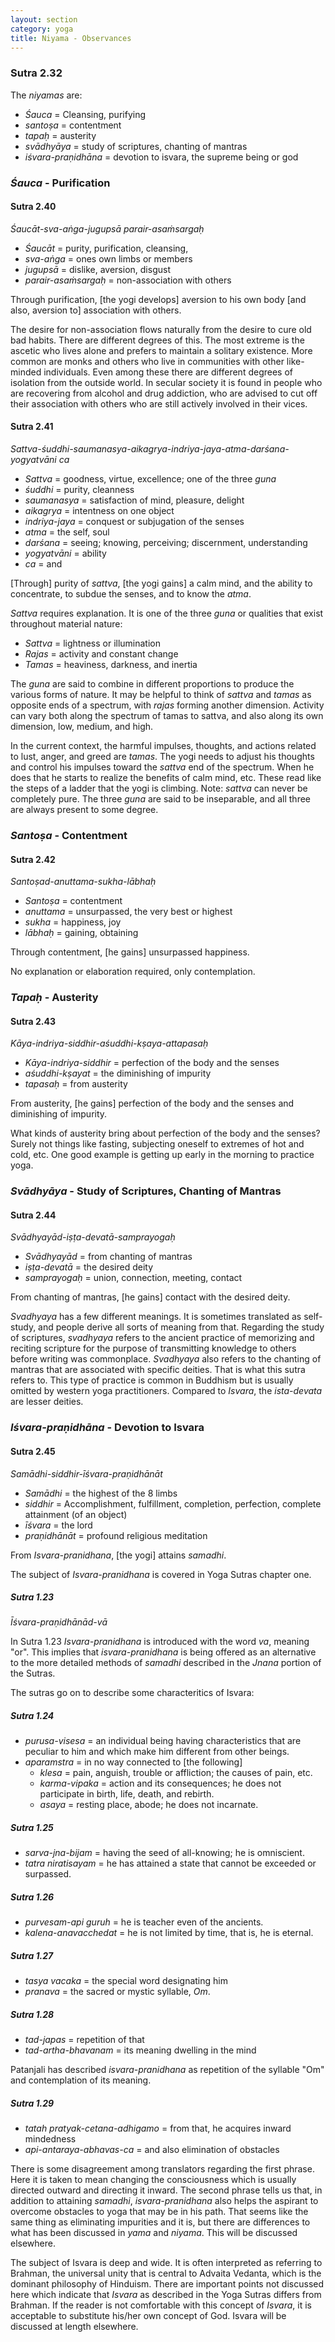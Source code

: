 ```yaml
---
layout: section
category: yoga
title: Niyama - Observances
---
```

### Sutra 2.32 
The *niyamas* are:
- *Śauca* = Cleansing, purifying
- *santoṣa* = contentment
- *tapaḥ* = austerity
- *svādhyāya* = study of scriptures, chanting of mantras
- *iśvara-praṇidhāna* = devotion to isvara, the supreme being or god

### *Śauca* - Purification

#### Sutra 2.40
*Śaucāt-sva-aṅga-jugupsā parair-asaṁsargaḥ*
- *Śaucāt* = purity, purification, cleansing,
- *sva-aṅga* = ones own limbs or members
- *jugupsā* = dislike, aversion, disgust
- *parair-asaṁsargaḥ* = non-association with others 

Through purification, [the yogi develops] aversion to his own body [and also, aversion to] association with others. 

The desire for non-association flows naturally from the desire to cure old bad habits. There are different degrees of this. The most extreme is the ascetic who lives alone and prefers to maintain a solitary existence. More common are monks and others who live in communities with other like-minded individuals. Even among these there are different degrees of isolation from the outside world. In secular society it is found in people who are recovering from alcohol and drug addiction, who are advised to cut off their association with others who are still actively involved in their vices.

#### Sutra 2.41
*Sattva-śuddhi-saumanasya-aikagrya-indriya-jaya-atma-darśana-yogyatvāni ca* 
- *Sattva* = goodness, virtue, excellence; one of the three *guna*
- *śuddhi* = purity, cleanness
- *saumanasya* = satisfaction of mind, pleasure, delight
- *aikagrya* = intentness on one object
- *indriya-jaya* = conquest or subjugation of the senses
- *atma* =  the self, soul
- *darśana* = seeing; knowing, perceiving; discernment, understanding
- *yogyatvāni* = ability
- *ca* = and

[Through] purity of *sattva*, [the yogi gains] a calm mind, and the ability to concentrate, to subdue the senses, and to know the *atma*. 

*Sattva* requires explanation. It is one of the three *guna* or qualities that exist throughout material nature:
- *Sattva* = lightness or illumination
- *Rajas* = activity and constant change
- *Tamas* = heaviness, darkness, and inertia

The *guna* are said to combine in different proportions to produce the various forms of nature. It may be helpful to think of *sattva* and *tamas* as opposite ends of a spectrum, with *rajas* forming another dimension. Activity can vary both along the spectrum of tamas to sattva, and also along its own dimension, low, medium, and high.

In the current context, the harmful impulses, thoughts, and actions related to lust, anger, and greed are *tamas*. The yogi needs to adjust his thoughts and control his impulses toward the *sattva* end of the spectrum. When he does that he starts to realize the benefits of calm mind, etc. These read like the steps of a ladder that the yogi is climbing. Note: *sattva* can never be completely pure. The three *guna* are said to be inseparable, and all three are always present to some degree.

### *Santoṣa* - Contentment

#### Sutra 2.42
*Santoṣad-anuttama-sukha-lābhaḥ*
- *Santoṣa* = contentment
- *anuttama* = unsurpassed, the very best or highest
- *sukha* = happiness, joy
- *lābhaḥ* = gaining, obtaining

Through contentment, [he gains] unsurpassed happiness.

No explanation or elaboration required, only contemplation.

### *Tapaḥ* -  Austerity

#### Sutra 2.43
*Kāya-indriya-siddhir-aśuddhi-kṣaya-attapasaḥ*  
- *Kāya-indriya-siddhir* = perfection of the body and the senses
- *aśuddhi-kṣayat* = the diminishing of impurity
- *tapasaḥ* = from austerity

From austerity, [he gains] perfection of the body and the senses and diminishing of impurity.

What kinds of austerity bring about perfection of the body and the senses? Surely not things like fasting, subjecting oneself to extremes of hot and cold, etc. One good example is getting up early in the morning to practice yoga.

### *Svādhyāya* - Study of Scriptures, Chanting of Mantras

#### Sutra 2.44
*Svādhyayād-iṣṭa-devatā-samprayogaḥ*  
- *Svādhyayād* = from chanting of mantras
- *iṣṭa-devatā* = the desired deity
- *samprayogaḥ* = union, connection, meeting, contact

From chanting of mantras, [he gains] contact with the desired deity.

*Svadhyaya* has a few different meanings. It is sometimes translated as self-study, and people derive all sorts of meaning from that. Regarding the study of scriptures, *svadhyaya* refers to the ancient practice of memorizing and reciting scripture for the purpose of transmitting knowledge to others before writing was commonplace. *Svadhyaya* also refers to the chanting of mantras that are associated with specific deities. That is what this sutra refers to. This type of practice is common in Buddhism but is usually omitted by western yoga practitioners. Compared to *Isvara*, the *ista-devata* are lesser deities.

### *Iśvara-praṇidhāna* - Devotion to Isvara

#### Sutra 2.45
*Samādhi-siddhir-īśvara-praṇidhānāt*  
- *Samādhi* = the highest of the 8 limbs
- *siddhir* = Accomplishment, fulfillment, completion, perfection, complete attainment (of an object)
- *īśvara* = the lord
- *praṇidhānāt* = profound religious meditation

From *Isvara-pranidhana*, [the yogi] attains *samadhi*.

The subject of *Isvara-pranidhana* is covered in Yoga Sutras chapter one.

##### Sutra 1.23
*Īśvara-praṇidhānād-vā*

In Sutra 1.23 *Isvara-pranidhana* is introduced with the word *va*, meaning "or". This implies that *isvara-pranidhana* is being offered as an alternative to the more detailed methods of *samadhi* described in the *Jnana* portion of the Sutras.

The sutras go on to describe some characteritics of Isvara:   

##### Sutra 1.24
- *purusa-visesa* = an individual being having characteristics that are peculiar to him and which make him different from other beings.
- *aparamstra* = in no way connected to [the following]
    - *klesa* = pain, anguish, trouble or affliction; the causes of pain, etc.
    - *karma-vipaka* = action and its consequences; he does not participate in birth, life, death, and rebirth.
    - *asaya* = resting place, abode; he does not incarnate.

##### Sutra 1.25
- *sarva-jna-bijam* = having the seed of all-knowing; he is omniscient.
- *tatra niratisayam* = he has attained a state that cannot be exceeded or surpassed.

##### Sutra 1.26
- *purvesam-api guruh* = he is teacher even of the ancients.
- *kalena-anavacchedat* = he is not limited by time, that is, he is eternal.

##### Sutra 1.27
- *tasya vacaka* = the special word designating him
- *pranava* = the sacred or mystic syllable, *Om*.

##### Sutra 1.28
- *tad-japas* = repetition of that
- *tad-artha-bhavanam* = its meaning dwelling in the mind

Patanjali has described *isvara-pranidhana* as repetition of the syllable "Om" and contemplation of its meaning.

##### Sutra 1.29
- *tatah pratyak-cetana-adhigamo* = from that, he acquires inward mindedness
- *api-antaraya-abhavas-ca* = and also elimination of obstacles

There is some disagreement among translators regarding the first phrase. Here it is taken to mean changing the consciousness which is usually directed outward and directing it inward. The second phrase tells us that, in addition to attaining *samadhi*, *isvara-pranidhana* also helps the aspirant to overcome obstacles to yoga that may be in his path. That seems like the same thing as eliminating impurities and it is, but there are differences to what has been discussed in *yama* and *niyama*. This will be discussed elsewhere.

The subject of Isvara is deep and wide. It is often interpreted as referring to Brahman, the universal unity that is central to Advaita Vedanta, which is the dominant philosophy of Hinduism.
There are important points not discussed here which indicate that *Isvara* as described in the Yoga Sutras differs from Brahman. If the reader is not comfortable with this concept of *Isvara*, it is acceptable to substitute his/her own concept of God. Isvara will be discussed at length elsewhere.


